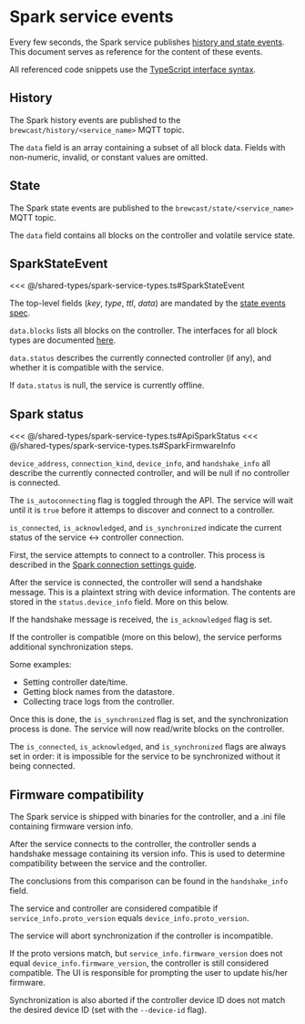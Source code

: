 # Spark service events

Every few seconds, the Spark service publishes [history and state events](./event_logging).
This document serves as reference for the content of these events.

All referenced code snippets use the [TypeScript interface syntax](https://www.typescriptlang.org/docs/handbook/interfaces.html).

## History

The Spark history events are published to the `brewcast/history/<service_name>` MQTT topic.

The `data` field is an array containing a subset of all block data. Fields with non-numeric, invalid, or constant values are omitted.

## State

The Spark state events are published to the `brewcast/state/<service_name>` MQTT topic.

The `data` field contains all blocks on the controller and volatile service state.

## SparkStateEvent

<<< @/shared-types/spark-service-types.ts#SparkStateEvent

The top-level fields (*key*, *type*, *ttl*, *data*) are mandated by the [state events spec](./event_logging).

`data.blocks` lists all blocks on the controller.
The interfaces for all block types are documented [here](./block_types).

`data.status` describes the currently connected controller (if any), and whether it is compatible with the service.

If `data.status` is null, the service is currently offline.

## Spark status

<<< @/shared-types/spark-service-types.ts#ApiSparkStatus
<<< @/shared-types/spark-service-types.ts#SparkFirmwareInfo

`device_address`, `connection_kind`, `device_info`, and `handshake_info`
all describe the currently connected controller, and will be null if no controller is connected.

The `is_autoconnecting` flag is toggled through the API.
The service will wait until it is `true` before it attemps to discover and connect to a controller.

`is_connected`, `is_acknowledged`, and `is_synchronized` indicate the current status of the service <-> controller connection.

First, the service attempts to connect to a controller. 
This process is described in the [Spark connection settings guide](../../user/connect_settings).

After the service is connected, the controller will send a handshake message. This is a plaintext string with device information. The contents are stored in the `status.device_info` field. More on this below.

If the handshake message is received, the `is_acknowledged` flag is set.

If the controller is compatible (more on this below),
the service performs additional synchronization steps.

Some examples: 
- Setting controller date/time.
- Getting block names from the datastore.
- Collecting trace logs from the controller.

Once this is done, the `is_synchronized` flag is set, and the synchronization process is done.
The service will now read/write blocks on the controller.

The `is_connected`, `is_acknowledged`, and `is_synchronized` flags are always set in order:
it is impossible for the service to be synchronized without it being connected.

## Firmware compatibility

The Spark service is shipped with binaries for the controller,
and a .ini file containing firmware version info.

After the service connects to the controller, the controller sends a handshake message containing its version info.
This is used to determine compatibility between the service and the controller.

The conclusions from this comparison can be found in the `handshake_info` field.

The service and controller are considered compatible if `service_info.proto_version` equals `device_info.proto_version`.

The service will abort synchronization if the controller is incompatible.

If the proto versions match, but `service_info.firmware_version` does not equal `device_info.firmware_version`,
the controller is still considered compatible.
The UI is responsible for prompting the user to update his/her firmware.

Synchronization is also aborted if the controller device ID does not match the desired device ID (set with the `--device-id` flag).
